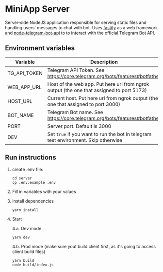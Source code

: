 # MiniApp Server
Server-side NodeJS application responsible for serving static files and handling users' messages to chat with bot.
Uses [fastify](https://fastify.dev/) as a web framework and [node-telegram-bot-api](https://www.npmjs.com/package/node-telegram-bot-api) to to interact with the official Telegram Bot API.

## Environment variables

|  Variable | Description  |
|---|---|
| TG_API_TOKEN  |  Telegram API Token. See https://core.telegram.org/bots/features#botfather |
| WEB_APP_URL  |  Host of the web app. Put here url from ngrok output (the one that assigned to port 5173) |
| HOST_URL  |  Current host. Put here url from ngrok output (the one that assigned to port 3000) |
| BOT_NAME  |  Telegram Bot name. See https://core.telegram.org/bots/features#botfather |
| PORT  |  Server port. Default is 3000 |
| DEV  |  Set `true` if you want to run the bot in telegram test environment. Skip otherwise |


## Run instructions
1. create .env file:

    ```
    cd server
    cp .env.example .env
    ```

2. Fill in variables with your values

3. Install dependencies

    ```
    yarn install
    ```

4. Start

      4.a. Dev mode

      ```
      yarn dev
      ```

      4.b. Prod mode (make sure yout build client first, as it's going to access client build files)

      ```
      yarn build
      node build/index.js
      ```

